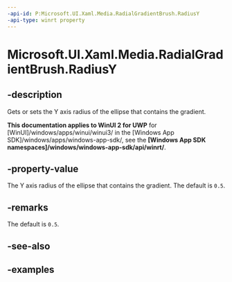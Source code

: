 ```yaml
---
-api-id: P:Microsoft.UI.Xaml.Media.RadialGradientBrush.RadiusY
-api-type: winrt property
---
```


# Microsoft.UI.Xaml.Media.RadialGradientBrush.RadiusY

<!--
public double RadiusY { get; set; }
-->


## -description
Gets or sets the Y axis radius of the ellipse that contains the gradient.

**This documentation applies to WinUI 2 for UWP** for [WinUI]/windows/apps/winui/winui3/ in the [Windows App SDK]/windows/apps/windows-app-sdk/, see the **[Windows App SDK namespaces]/windows/windows-app-sdk/api/winrt/**.

## -property-value
The Y axis radius of the ellipse that contains the gradient. The default is `0.5`.

## -remarks
The default is `0.5`.

## -see-also

## -examples


